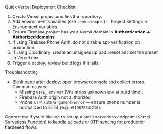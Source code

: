 Quick Vercel Deployment Checklist

1. Create Vercel project and link the repository.
2. Add environment variables (see `.env.example`) in Project Settings → Environment Variables.
3. Ensure Firebase project has your Vercel domain in **Authentication → Authorized domains**.
4. If using Firebase Phone Auth: do not disable app verification on production.
5. If using Cloudinary: create an unsigned upload preset and set the preset in Vercel env.
6. Trigger a deploy; review build logs if it fails.

Troubleshooting

- Blank page after deploy: open browser console and collect errors. Common causes:
  - Missing `VITE_` env var (Vite strips unknown env at build time).
  - Firebase Auth origin not authorized.
  - Phone OTP `auth/argument-error` — ensure phone number is normalized to E.164 (e.g. `+919876543210`).

Contact me if you'd like me to set up a small serverless endpoint (Vercel Serverless Function) to handle uploads or OTP sending for production hardened flows.
